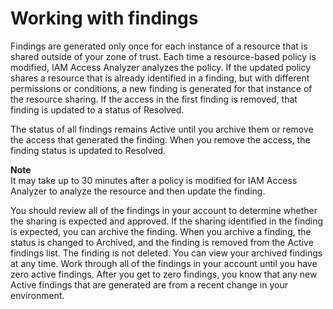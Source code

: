 # Working with findings<a name="access-analyzer-work-with-findings"></a>

Findings are generated only once for each instance of a resource that is shared outside of your zone of trust\. Each time a resource\-based policy is modified, IAM Access Analyzer analyzes the policy\. If the updated policy shares a resource that is already identified in a finding, but with different permissions or conditions, a new finding is generated for that instance of the resource sharing\. If the access in the first finding is removed, that finding is updated to a status of Resolved\.

The status of all findings remains Active until you archive them or remove the access that generated the finding\. When you remove the access, the finding status is updated to Resolved\.

**Note**  
It may take up to 30 minutes after a policy is modified for IAM Access Analyzer to analyze the resource and then update the finding\.

You should review all of the findings in your account to determine whether the sharing is expected and approved\. If the sharing identified in the finding is expected, you can archive the finding\. When you archive a finding, the status is changed to Archived, and the finding is removed from the Active findings list\. The finding is not deleted\. You can view your archived findings at any time\. Work through all of the findings in your account until you have zero active findings\. After you get to zero findings, you know that any new Active findings that are generated are from a recent change in your environment\.
